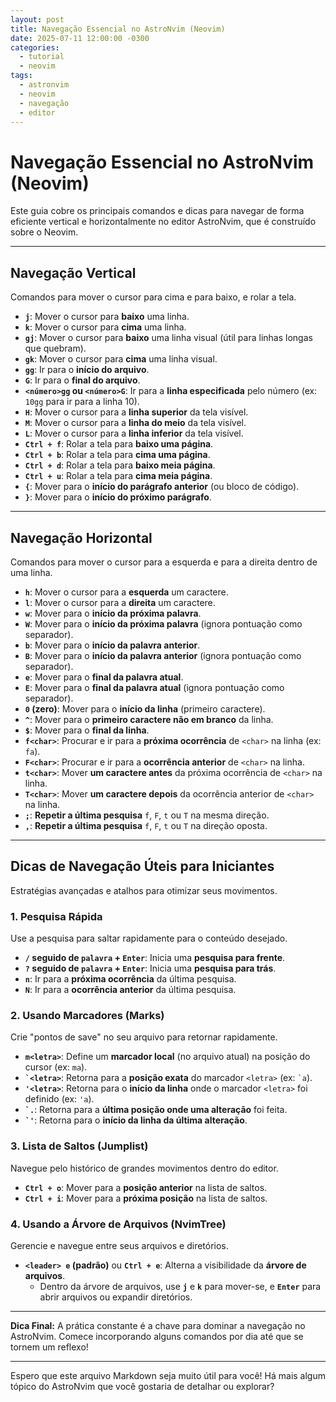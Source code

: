 ```yaml
---
layout: post
title: Navegação Essencial no AstroNvim (Neovim)
date: 2025-07-11 12:00:00 -0300
categories:
  - tutorial
  - neovim
tags:
  - astronvim
  - neovim
  - navegação
  - editor
---
```


# Navegação Essencial no AstroNvim (Neovim)

Este guia cobre os principais comandos e dicas para navegar de forma eficiente vertical e horizontalmente no editor AstroNvim, que é construído sobre o Neovim.

---

## Navegação Vertical

Comandos para mover o cursor para cima e para baixo, e rolar a tela.

* **`j`**: Mover o cursor para **baixo** uma linha.
* **`k`**: Mover o cursor para **cima** uma linha.
* **`gj`**: Mover o cursor para **baixo** uma linha visual (útil para linhas longas que quebram).
* **`gk`**: Mover o cursor para **cima** uma linha visual.
* **`gg`**: Ir para o **início do arquivo**.
* **`G`**: Ir para o **final do arquivo**.
* **`<número>gg` ou `<número>G`**: Ir para a **linha especificada** pelo número (ex: `10gg` para ir para a linha 10).
* **`H`**: Mover o cursor para a **linha superior** da tela visível.
* **`M`**: Mover o cursor para a **linha do meio** da tela visível.
* **`L`**: Mover o cursor para a **linha inferior** da tela visível.
* **`Ctrl + f`**: Rolar a tela para **baixo uma página**.
* **`Ctrl + b`**: Rolar a tela para **cima uma página**.
* **`Ctrl + d`**: Rolar a tela para **baixo meia página**.
* **`Ctrl + u`**: Rolar a tela para **cima meia página**.
* **`{`**: Mover para o **início do parágrafo anterior** (ou bloco de código).
* **`}`**: Mover para o **início do próximo parágrafo**.

---

## Navegação Horizontal

Comandos para mover o cursor para a esquerda e para a direita dentro de uma linha.

* **`h`**: Mover o cursor para a **esquerda** um caractere.
* **`l`**: Mover o cursor para a **direita** um caractere.
* **`w`**: Mover para o **início da próxima palavra**.
* **`W`**: Mover para o **início da próxima palavra** (ignora pontuação como separador).
* **`b`**: Mover para o **início da palavra anterior**.
* **`B`**: Mover para o **início da palavra anterior** (ignora pontuação como separador).
* **`e`**: Mover para o **final da palavra atual**.
* **`E`**: Mover para o **final da palavra atual** (ignora pontuação como separador).
* **`0` (zero)**: Mover para o **início da linha** (primeiro caractere).
* **`^`**: Mover para o **primeiro caractere não em branco** da linha.
* **`$`**: Mover para o **final da linha**.
* **`f<char>`**: Procurar e ir para a **próxima ocorrência** de `<char>` na linha (ex: `fa`).
* **`F<char>`**: Procurar e ir para a **ocorrência anterior** de `<char>` na linha.
* **`t<char>`**: Mover **um caractere antes** da próxima ocorrência de `<char>` na linha.
* **`T<char>`**: Mover **um caractere depois** da ocorrência anterior de `<char>` na linha.
* **`;`**: **Repetir a última pesquisa** `f`, `F`, `t` ou `T` na mesma direção.
* **`,`**: **Repetir a última pesquisa** `f`, `F`, `t` ou `T` na direção oposta.

---

## Dicas de Navegação Úteis para Iniciantes

Estratégias avançadas e atalhos para otimizar seus movimentos.

### 1. Pesquisa Rápida

Use a pesquisa para saltar rapidamente para o conteúdo desejado.

* **`/` seguido de `palavra` + `Enter`**: Inicia uma **pesquisa para frente**.
* **`?` seguido de `palavra` + `Enter`**: Inicia uma **pesquisa para trás**.
* **`n`**: Ir para a **próxima ocorrência** da última pesquisa.
* **`N`**: Ir para a **ocorrência anterior** da última pesquisa.

### 2. Usando Marcadores (Marks)

Crie "pontos de save" no seu arquivo para retornar rapidamente.

* **`m<letra>`**: Define um **marcador local** (no arquivo atual) na posição do cursor (ex: `ma`).
* **`` `<letra> ``**: Retorna para a **posição exata** do marcador `<letra>` (ex: `` `a ``).
* **`` '<letra> ``**: Retorna para o **início da linha** onde o marcador `<letra>` foi definido (ex: `` 'a ``).
* **`` `. ``**: Retorna para a **última posição onde uma alteração** foi feita.
* **`` `' ``**: Retorna para o **início da linha da última alteração**.

### 3. Lista de Saltos (Jumplist)

Navegue pelo histórico de grandes movimentos dentro do editor.

* **`Ctrl + o`**: Mover para a **posição anterior** na lista de saltos.
* **`Ctrl + i`**: Mover para a **próxima posição** na lista de saltos.

### 4. Usando a Árvore de Arquivos (NvimTree)

Gerencie e navegue entre seus arquivos e diretórios.

* **`<leader> e` (padrão)** ou **`Ctrl + e`**: Alterna a visibilidade da **árvore de arquivos**.
    * Dentro da árvore de arquivos, use **`j`** e **`k`** para mover-se, e **`Enter`** para abrir arquivos ou expandir diretórios.

---

**Dica Final:** A prática constante é a chave para dominar a navegação no AstroNvim. Comece incorporando alguns comandos por dia até que se tornem um reflexo!

---

Espero que este arquivo Markdown seja muito útil para você! Há mais algum tópico do AstroNvim que você gostaria de detalhar ou explorar?
